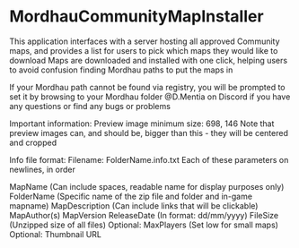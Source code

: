 # MordhauCommunityMapInstaller
This application interfaces with a server hosting all approved Community maps, and provides a list for users to pick which maps they would like to download
Maps are downloaded and installed with one click, helping users to avoid confusion finding Mordhau paths to put the maps in

If your Mordhau path cannot be found via registry, you will be prompted to set it by browsing to your Mordhau folder
@D.Mentia on Discord if you have any questions or find any bugs or problems


Important information:
Preview image minimum size: 698, 146
Note that preview images can, and should be, bigger than this - they will be centered and cropped

Info file format:
Filename: FolderName.info.txt
Each of these parameters on newlines, in order

MapName (Can include spaces, readable name for display purposes only)
FolderName (Specific name of the zip file and folder and in-game mapname)
MapDescription (Can include links that will be clickable)
MapAuthor(s)
MapVersion
ReleaseDate (In format: dd/mm/yyyy)
FileSize (Unzipped size of all files)
Optional: MaxPlayers (Set low for small maps)
Optional: Thumbnail URL
